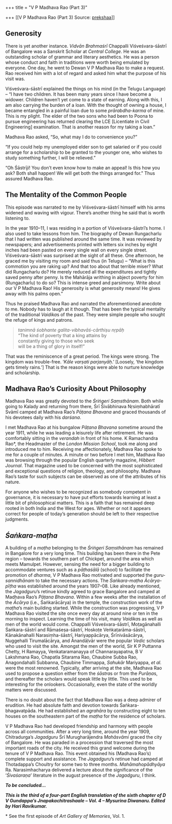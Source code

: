 +++
title = "V P Madhava Rao (Part 3)"

+++
[[V P Madhava Rao (Part 3)	Source: [prekshaa](https://www.prekshaa.in/v-p-madhava-rao-part3)]]







## Generosity

There is yet another instance. *Vidvān* *Brahmaśrī* Chappalli Viśveśvara-śāstrī of Bangalore was a Sanskrit Scholar at *Central College*. He was an outstanding scholar of grammar and literary aesthetics. He was a person whose conduct and faith in traditions were worth being emulated by everyone. One day, he went to Dewan V P Madhava Rao to make a request. Rao received him with a lot of regard and asked him what the purpose of his visit was.

Viśveśvara-śāstrī explained the things on his mind (in the Telugu Language) – “I have two children. It has been many years since I have become a widower. Children haven’t yet come to a state of earning. Along with this, I am also carrying the burden of a loan. With the thought of owning a house, I became entangled in a painful loan due to some *prārabdha-karma* of mine. This is my plight. The elder of the two sons who had been to Poona to pursue engineering has returned clearing the LCE \[Licentiate in Civil Engineering\] examination. That is another reason for my taking a loan.”

Madhava Rao asked, “So, what may I do to convenience you?”

“If you could help my unemployed elder son to get salaried or if you could arrange for a scholarship to be granted to the younger one, who wishes to study something further, I will be relieved.”

“Oh Śāstrī*ji*! You don’t even know how to make an appeal! Is this how you ask? Both shall happen! We will get both the things arranged for.” Thus assured Madhava Rao.

## The Mentality of the Common People

This episode was narrated to me by Viśveśvara-śāstrī himself with his arms widened and waving with vigour. There’s another thing he said that is worth listening to.

In the year 1910–11, I was residing in a portion of Viśveśvara-śāstrī’s home. I also used to take lessons from him. The biography of Dewan Rungacharlu that I had written was published around the same time. It was reviewed by newspapers; and advertisements printed with letters six inches by eight inches had been pasted on every single wall on every single street. Viśveśvara-śāstrī was surprised at the sight of all these. One afternoon, he graced me by visiting my room and said thus (in Telugu) – “What is this commotion you are raking up? And that too about that terrible miser? What did Rungacharlu do? He merely reduced all the expenditures and tightly saved penny after penny. Is the Mahārāja writhing in abject poverty for him (Rungacharlu) to do so? This is intense greed and parsimony. Write about our V P Madhava Rao! His generosity is what generosity means! He gives away with his palms open.”

Thus he praised Madhava Rao and narrated the aforementioned anecdote to me. Nobody has to laugh at it though. That has been the typical mentality of the traditional *Vaidika*s of the past. They were simple people who sought the refuge of kings and patrons.

> *tanimnā śobhante galita-vibhavāś-cārthiṣu nṛpāḥ*   
> “The kind of poverty that a king attains by  
> constantly giving to those who seek  
> will be a thing of glory in itself!”

That was the reminiscence of a great period. The kings were strong. The kingdom was trouble-free. ‘*Kāle varṣati parjanyāḥ*.’ \[Loosely, ‘the kingdom gets timely rains.’\] That is the reason kings were able to nurture knowledge and scholarship.

## **Madhava Rao’s Curiosity About Philosophy**

Madhava Rao was greatly devoted to the *Śriṅgeri Saṃsthānam*. Both while going to Kalady and returning from there, Śrī Śivābhinava Nṛsiṃhabhāratī Svāmī camped at Madhava Rao’s *Pāṭana Bhavana* and graced thousands of his devotees daily with his *darśana*.

I met Madhava Rao at his bungalow *Pāṭana Bhavana* sometime around the year 1911, while he was leading a leisurely life after retirement. He was comfortably sitting in the *verandah* in front of his home. K Ramachandra Rao\*, the Headmaster of the *London Mission School*, took me along and introduced me to him. Receiving me affectionately, Madhava Rao spoke to me for a couple of minutes. A minute or two before I met him, Madhava Rao was browsing through the popular English quarterly magazine, *Hibbert Journal*. That magazine used to be concerned with the most sophisticated and exceptional questions of religion, theology, and philosophy. Madhava Rao’s taste for such subjects can be observed as one of the attributes of his nature.

For anyone who wishes to be recognized as somebody competent in governance, it is necessary to have put efforts towards learning at least a little bit of philosophical matters. This is a faith that has remained deep rooted in both India and the West for ages. Whether or not it appears correct for people of today’s generation should be left to their respective judgments.

## *Śaṅkara-maṭha*

A building of a *maṭha* belonging to the *Śriṅgeri Saṃsthānam* has remained in Bangalore for a very long time. This building has been there in the Pete region – towards the southern part of Chickpet, around the area which meets Mamulpet. However, sensing the need for a bigger building to accommodate ventures such as a *pāṭhaśālā* (school) to facilitate the promotion of *dharma*, V P Madhava Rao motivated and supported the *guru-sannidhānam* to take the necessary actions. The *Śaṅkara-maṭha Ācārya-pīṭha* was established around the years 1907–08. Like already mentioned, the *Jagadguru*’s retinue kindly agreed to grace Bangalore and camped at Madhava Rao’s *Pāṭana Bhavana*. Within a few weeks after the installation of the *Ācārya* (i.e., Śaṅkarācārya) in the temple, the construction work of the *maṭha*’s main building started. While the construction was progressing, V P Madhava Rao visited the site once every day at around nine or ten in the morning to inspect. Learning the time of his visit, many *Vaidika*s as well as men of the world would come. Chappalli Viśveśvara-śāstrī, Moṭagānahalli Śaṅkara-śāstrī and Rāmaśeṣa-śāstrī, Hoskoṭe Veṅkaṭarāma-śāstrī, Kānakānahalli Narasiṃha-śāstrī, Hariyappācārya, Śrīnivāsācārya, Nuggehalli Tirumalācārya, and Ānandāḷvār were the popular *Vedic* scholars who used to visit the site. Amongst the men of the world, Sir K P Puttanna Chetty, H Ramayya, Venkataramanayya of Channarayapatna, B V Lakshmana Rao, Chapatla Sitarama Rao, Chaubine Subba Rao, Anagondahalli Subbanna, Chaubine Timmappa, *Sahukār* Mariyappa, *et al.* were the most renowned. Typically, after arriving at the site, Madhava Rao used to propose a question either from the *śāstra*s or from the *Purāṇa*s, and thereafter the scholars would speak little by little. This used to be interesting for the onlookers. Occasionally, even the state of the worldly matters were discussed.

There is no doubt about the fact that Madhava Rao was a deep admirer of erudition. He had absolute faith and devotion towards Śaṅkara-bhagavatpāda. He had established an *agrahāra* by constructing eight to ten houses on the southeastern part of the *maṭha* for the residence of scholars.

V P Madhava Rao had developed friendship and harmony with people across all communities. After a very long time, around the year 1909, Chitradurga’s *Jagadguru* Śrī Murugharājendra *Mahāsvāmi* graced the city of Bangalore. He was paraded in a procession that traversed the most important roads of the city. He received this grand welcome during the tenure of V P Madhava Rao. This event obtained his (Madhava Rao’s) complete support and assistance. The *Jagadguru*’s retinue had camped at Thotadappa’s Choultry for some two to three months. *Mahāmahopādhyāya* Ra. Narasimhacharya delivered a lecture about the significance of the ‘*Śivaśaraṇa*’ literature in the august presence of the *Jagadguru*, I think.

***To be concluded...***

***This is the third of a four-part English translation of the sixth chapter of D V Gundappa’s Jnapakachitrashaale – Vol. 4 – Mysurina Diwanaru. Edited by Hari Ravikumar.***



\* See the first episode of *Art Gallery of Memories*, Vol. 1.






